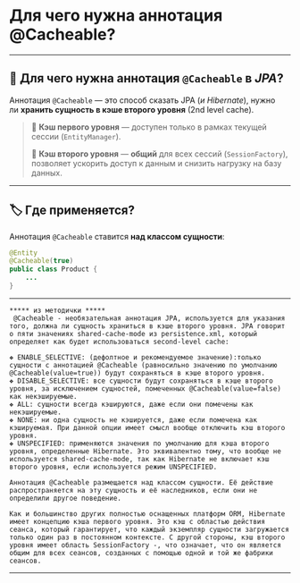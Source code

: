 # Для чего нужна аннотация @Cacheable?

---
## 🧠 Для чего нужна аннотация `@Cacheable` в _JPA_?
Аннотация `@Cacheable` — это способ сказать JPA (_и Hibernate_), нужно ли **хранить сущность в кэше второго уровня** (2nd level cache).

> 📍 **Кэш первого уровня** — доступен только в рамках текущей сессии (`EntityManager`).
> 
> 📍 **Кэш второго уровня** — **общий** для всех сессий (`SessionFactory`), позволяет ускорить доступ к данным и снизить нагрузку на базу данных.

---
## 🏷️ Где применяется?
Аннотация `@Cacheable` ставится **над классом сущности**:
```java
@Entity
@Cacheable(true)
public class Product {
    ...
}
```

---

```
***** из методички *****
 @Cacheable - необязательная аннотация JPA, используется для указания того, должна ли сущность храниться в кэше второго уровня. JPA говорит о пяти значениях shared-cache-mode из persistence.xml, который определяет как будет использоваться second-level cache:

❖ ENABLE_SELECTIVE: (дефолтное и рекомендуемое значение):только сущности с аннотацией @Cacheable (равносильно значению по умолчанию @Cacheable(value=true)) будут сохраняться в кэше второго уровня.
❖ DISABLE_SELECTIVE: все сущности будут сохраняться в кэше второго уровня, за исключением сущностей, помеченных @Cacheable(value=false) как некэшируемые.
❖ ALL: сущности всегда кэшируются, даже если они помечены как некэшируемые.
❖ NONE: ни одна сущность не кэшируется, даже если помечена как кэшируемая. При данной опции имеет смысл вообще отключить кэш второго уровня.
❖ UNSPECIFIED: применяются значения по умолчанию для кэша второго уровня, определенные Hibernate. Это эквивалентно тому, что вообще не используется shared-cache-mode, так как Hibernate не включает кэш второго уровня, если используется режим UNSPECIFIED.

Аннотация @Cacheable размещается над классом сущности. Её действие распространяется на эту сущность и её наследников, если они не определили другое поведение.

Как и большинство других полностью оснащенных платформ ORM, Hibernate имеет концепцию кэша первого уровня. Это кэш с областью действия сеанса, который гарантирует, что каждый экземпляр сущности загружается только один раз в постоянном контексте. С другой стороны, кэш второго уровня имеет область SessionFactory -, что означает, что он является общим для всех сеансов, созданных с помощью одной и той же фабрики сеансов. 
```

---
